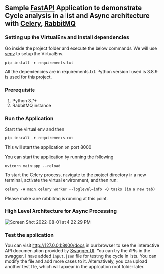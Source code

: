 ## Sample [FastAPI](https://fastapi.tiangolo.com/) Application to demonstrate Cycle analysis in a list and Async architecture with [Celery](https://docs.celeryproject.org/), [RabbitMQ](https://www.rabbitmq.com/)


### Setting up the VirtualEnv and install dependencies

Go inside the project folder and execute the below commands. We will use [venv](https://docs.python.org/3/library/venv.html) to setup the VirtualEnv.

```
pip install -r requirements.txt

```

All the dependencies are in requirements.txt. Python version I used is 3.8.9 is used for this project.

### Prerequisite
1. Python 3.7+
3. RabbitMQ instance

### Run the Application
Start the virtual env and then
```
pip install -r requirements.txt
```
This will start the application on port 8000

You can start the application by running the following
```
uvicorn main:app --reload
```

To start the Celery process, navigate to the project directory in a new terminal, activate the virtual environment, and then run:
```
celery -A main.celery worker --loglevel=info -Q tasks (in a new tab)
```
Please make sure rabbitmq is running at this point.

### High Level Architecture for Async Processing
![Screen Shot 2022-08-01 at 4 22 29 PM](https://user-images.githubusercontent.com/1841064/182146915-6d7e6a0d-60c6-4ce5-8e53-c4d9c8da98ba.png)


### Test the application
You can visit http://127.0.0.1:8000/docs in our browser to see the interactive API documentation provided by [Swagger UI](https://github.com/swagger-api/swagger-ui). You can try the APIs in the swagger. I have added `input.json` file for testing the cycle in lists. You can modify the file and add more cases to it. Alternatively, you can upload another test file, which will appear in the application root folder later.
